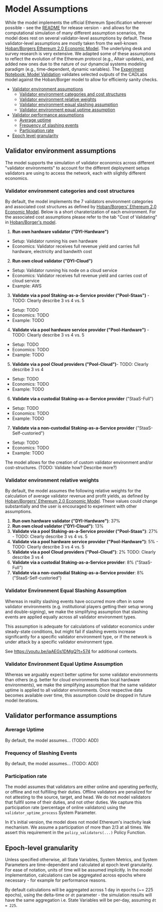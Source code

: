 # Model Assumptions

While the model implements the official Ethereum Specification wherever possible - see the [README](README.md) for release version - and allows for the computational simulation of many different assumption scenarios, the model does rest on several validator-level assumptions by default. These validator-level assumptions are mostly taken from the well-known [Hoban/Borgers Ethereum 2.0 Economic Model](https://docs.google.com/spreadsheets/d/1y18MoYSBLlHZ-ueN9m0a-JpC6tYjqDtpISJ6_WdicdE). The underlying desk and survey research is very extensive. We adapted some of these assumptions to reflect the evolution of the Ethereum protocol (e.g., Altair updates), and added new ones due to the nature of our dynamcial systems modeling paradigm (e.g., time-dependent, dynamic variables). The [Experiment Notebook: Model Validation](experiments\notebooks\1_model_validation.ipynb) validates selected _outputs_ of the CADLabs model against the Hoban/Borger model to allow for efficienty sanity checks. 

* [Validator environment assumptions](#validator-environment-assumptions)
    * [Validator environment categories and cost structures](#validator-environment-categories-and-cost-structures)
    * [Validator environment relative weights](#validator-environment-relative-weights)
    * [Validator environment equal slashing assumption](#validator-environment-equal-slashing-assumption)
    * [Validator environment equal uptime assumption](#validator-environment-equal-uptime-assumption)
* [Validator performance assumptions](#validator-performance-assumptions)
    * [Average uptime](#average-uptime)
    * [Frequency of slashing events](#frequency-of-slashing-events)
    * [Participation rate](#participation-rate)
* [Epoch level granularity](#epoch-level-granularity)


## Validator environment assumptions

The model supports the simulation of validator economics across different "validator environments" to account for the different deployment setups validators are using to access the network, each with slightly different economics. 

### Validator environment categories and cost structures

By default, the model implements the 7 validators environment categories and associated cost structures as defined by 
[Hoban/Borgers' Ethereum 2.0 Economic Model](https://docs.google.com/spreadsheets/d/1y18MoYSBLlHZ-ueN9m0a-JpC6tYjqDtpISJ6_WdicdE). Below is a short charaterization of each environment. For the associated cost assumptions please refer to the tab "Cost of Validating" in [Hoban/Borger's model](https://docs.google.com/spreadsheets/d/1y18MoYSBLlHZ-ueN9m0a-JpC6tYjqDtpISJ6_WdicdE/edit#gid=1220504079).

1. **Run own hardware validator ("DYI-Hardware")**
- Setup: Validator running his own hardware
- Economics: Validator receives full revenue yield and carries full hardware, electricity and bandwith cost
2. **Run own cloud validator ("DYI-Cloud")**
- Setup: Validator running his node on a cloud service
- Economics: Validator receives full revenue yield and carries cost of cloud service
- Example: AWS
3. **Validate via a pool Staking-as-a-Service provider ("Pool-Staas")** - TODO: Clearly describe 3 vs 4 vs. 5
- Setup: TODO 
- Economics: TODO
- Example: TODO
4. **Validate via a pool hardware service provider ("Pool-Hardware")** - TODO: Clearly describe 3 vs 4 vs. 5
- Setup: TODO 
- Economics: TODO
- Example: TODO
5. **Validate via a pool Cloud providers ("Pool-Cloud")**- TODO: Clearly describe 3 vs 4
- Setup: TODO 
- Economics: TODO
- Example: TODO
6. **Validate via a custodial Staking-as-a-Service provider** ("StaaS-Full")
- Setup: TODO 
- Economics: TODO
- Example: TODO
7. **Validate via a non-custodial Staking-as-a-Service provider** ("StaaS-Self-custoried")
- Setup: TODO 
- Economics: TODO
- Example: TODO

The model allows for the creation of custom validator environment and/or cost-structures. (TODO: Validate how? Describe more?)

### Validator environment relative weights

By default, the model assumes the following relative weights for the calculation of average validator revenue and profit yields, as defined by 
[Hoban/Borgers' Ethereum 2.0 Economic Model](https://docs.google.com/spreadsheets/d/1y18MoYSBLlHZ-ueN9m0a-JpC6tYjqDtpISJ6_WdicdE). These values could change substantially and the user is encouraged to experiment with other assumptions. 

1. **Run own hardware validator ("DYI-Hardware")**: 37%
2. **Run own cloud validator ("DYI-Cloud")**: 13%
3. **Validate via a pool Staking-as-a-Service provider ("Pool-Staas")**: 27% - TODO: Clearly describe 3 vs 4 vs. 5
4. **Validate via a pool hardware service provider ("Pool-Hardware")**: 5% - TODO: Clearly describe 3 vs 4 vs. 5
5. **Validate via a pool Cloud providers ("Pool-Cloud")**: 2% TODO: Clearly describe 3 vs 4
6. **Validate via a custodial Staking-as-a-Service provider**: 8% ("StaaS-Full")
7. **Validate via a non-custodial Staking-as-a-Service provider**: 8% ("StaaS-Self-custoried")

### Validator Environment Equal Slashing Assumption

Whereas in reality slashing events have occurred more often in some validator environments (e.g. institutional players getting their setup wrong and double-signing), we make the simplifying assumption that slashing events are applied equally across all validator environment types.

This assumption is adequate for calculations of validator economics under steady-state conditions, but might fail if slashing events increase significantly for a specific validator environment type, or if the network is under attack by a specific validator environment type.

See https://youtu.be/iaAEGs1DMgQ?t=574 for additional contexts. 

### Validator Environment Equal Uptime Assumption

Whereas we arguably expect better uptime for some validator environments than others (e.g. better for cloud environments than local hardware environments), we make the simplifying assumption that the same validator uptime is applied to all validator environments. Once respective data becomes available over time, this assumption could be dropped in future model iterations.


## Validator performance assumptions

### Average Uptime

By default, the model assumes... (TODO: ADD)

### Frequency of Slashing Events

By default, the model assumes...  (TODO: ADD)

### Participation rate

The model assumes that validators are either online and operating perfectly, or offline and not fulfilling their duties. Offline validators are penalized for not attesting to the source, target, and head. We do not model validators that fullfil some of their duties, and not other duties. We capture this participation rate (percentage of online validators) using the `validator_uptime_process` System Parameter.

In it's initial version, the model does not model Ethereum's inactivity leak mechanism. We assume a participation of more than 2/3 at all times. We assert this requirement in the `policy_validators(...)` Policy Function.


## Epoch-level granularity

Unless specified otherwise, all State Variables, System Metrics, and System Parameters are time-dependent and calculated at epoch level granularity. For ease of notation, units of time will be assumed implicitly. In the model implementation, calculations can be aggregated across epochs where necessary - for example for performance reasons.

By default calculations will be aggregated across 1 day in epochs (~= 225 epochs), using the delta-time or `dt` parameter - the simulation results will have the same aggregation i.e. State Variables will be per-day, assuming `dt = 225`.


